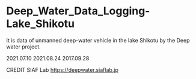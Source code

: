 # Deep_Water_Data_Logging-Lake_Shikotu
It is data of unmanned deep-water vehicle in the lake Shikotu by the Deep water project.

2021.07.10
2021.08.24
2017.09.28

CREDIT
SIAF Lab
https://deepwater.siaflab.jp
